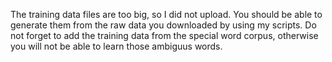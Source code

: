 The training data files are too big, so I did not upload.
You should be able to generate them from the raw data you downloaded by using my scripts.
Do not forget to add the training data from the special word corpus, otherwise you will not be able to learn those ambiguus words.